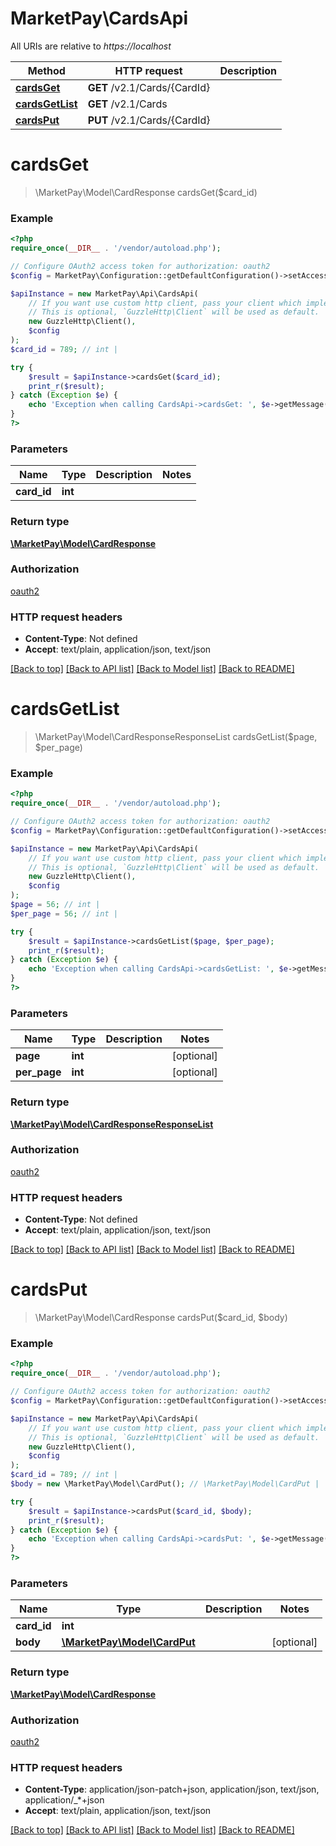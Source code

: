 # MarketPay\CardsApi

All URIs are relative to *https://localhost*

Method | HTTP request | Description
------------- | ------------- | -------------
[**cardsGet**](CardsApi.md#cardsGet) | **GET** /v2.1/Cards/{CardId} | 
[**cardsGetList**](CardsApi.md#cardsGetList) | **GET** /v2.1/Cards | 
[**cardsPut**](CardsApi.md#cardsPut) | **PUT** /v2.1/Cards/{CardId} | 


# **cardsGet**
> \MarketPay\Model\CardResponse cardsGet($card_id)



### Example
```php
<?php
require_once(__DIR__ . '/vendor/autoload.php');

// Configure OAuth2 access token for authorization: oauth2
$config = MarketPay\Configuration::getDefaultConfiguration()->setAccessToken('YOUR_ACCESS_TOKEN');

$apiInstance = new MarketPay\Api\CardsApi(
    // If you want use custom http client, pass your client which implements `GuzzleHttp\ClientInterface`.
    // This is optional, `GuzzleHttp\Client` will be used as default.
    new GuzzleHttp\Client(),
    $config
);
$card_id = 789; // int | 

try {
    $result = $apiInstance->cardsGet($card_id);
    print_r($result);
} catch (Exception $e) {
    echo 'Exception when calling CardsApi->cardsGet: ', $e->getMessage(), PHP_EOL;
}
?>
```

### Parameters

Name | Type | Description  | Notes
------------- | ------------- | ------------- | -------------
 **card_id** | **int**|  |

### Return type

[**\MarketPay\Model\CardResponse**](../Model/CardResponse.md)

### Authorization

[oauth2](../../README.md#oauth2)

### HTTP request headers

 - **Content-Type**: Not defined
 - **Accept**: text/plain, application/json, text/json

[[Back to top]](#) [[Back to API list]](../../README.md#documentation-for-api-endpoints) [[Back to Model list]](../../README.md#documentation-for-models) [[Back to README]](../../README.md)

# **cardsGetList**
> \MarketPay\Model\CardResponseResponseList cardsGetList($page, $per_page)



### Example
```php
<?php
require_once(__DIR__ . '/vendor/autoload.php');

// Configure OAuth2 access token for authorization: oauth2
$config = MarketPay\Configuration::getDefaultConfiguration()->setAccessToken('YOUR_ACCESS_TOKEN');

$apiInstance = new MarketPay\Api\CardsApi(
    // If you want use custom http client, pass your client which implements `GuzzleHttp\ClientInterface`.
    // This is optional, `GuzzleHttp\Client` will be used as default.
    new GuzzleHttp\Client(),
    $config
);
$page = 56; // int | 
$per_page = 56; // int | 

try {
    $result = $apiInstance->cardsGetList($page, $per_page);
    print_r($result);
} catch (Exception $e) {
    echo 'Exception when calling CardsApi->cardsGetList: ', $e->getMessage(), PHP_EOL;
}
?>
```

### Parameters

Name | Type | Description  | Notes
------------- | ------------- | ------------- | -------------
 **page** | **int**|  | [optional]
 **per_page** | **int**|  | [optional]

### Return type

[**\MarketPay\Model\CardResponseResponseList**](../Model/CardResponseResponseList.md)

### Authorization

[oauth2](../../README.md#oauth2)

### HTTP request headers

 - **Content-Type**: Not defined
 - **Accept**: text/plain, application/json, text/json

[[Back to top]](#) [[Back to API list]](../../README.md#documentation-for-api-endpoints) [[Back to Model list]](../../README.md#documentation-for-models) [[Back to README]](../../README.md)

# **cardsPut**
> \MarketPay\Model\CardResponse cardsPut($card_id, $body)



### Example
```php
<?php
require_once(__DIR__ . '/vendor/autoload.php');

// Configure OAuth2 access token for authorization: oauth2
$config = MarketPay\Configuration::getDefaultConfiguration()->setAccessToken('YOUR_ACCESS_TOKEN');

$apiInstance = new MarketPay\Api\CardsApi(
    // If you want use custom http client, pass your client which implements `GuzzleHttp\ClientInterface`.
    // This is optional, `GuzzleHttp\Client` will be used as default.
    new GuzzleHttp\Client(),
    $config
);
$card_id = 789; // int | 
$body = new \MarketPay\Model\CardPut(); // \MarketPay\Model\CardPut | 

try {
    $result = $apiInstance->cardsPut($card_id, $body);
    print_r($result);
} catch (Exception $e) {
    echo 'Exception when calling CardsApi->cardsPut: ', $e->getMessage(), PHP_EOL;
}
?>
```

### Parameters

Name | Type | Description  | Notes
------------- | ------------- | ------------- | -------------
 **card_id** | **int**|  |
 **body** | [**\MarketPay\Model\CardPut**](../Model/CardPut.md)|  | [optional]

### Return type

[**\MarketPay\Model\CardResponse**](../Model/CardResponse.md)

### Authorization

[oauth2](../../README.md#oauth2)

### HTTP request headers

 - **Content-Type**: application/json-patch+json, application/json, text/json, application/_*+json
 - **Accept**: text/plain, application/json, text/json

[[Back to top]](#) [[Back to API list]](../../README.md#documentation-for-api-endpoints) [[Back to Model list]](../../README.md#documentation-for-models) [[Back to README]](../../README.md)

